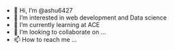 - 👋 Hi, I’m @ashu6427
- 👀 I’m interested in web development and Data science
- 🌱 I’m currently learning at ACE
- 💞️ I’m looking to collaborate on ...
- 📫 How to reach me ...

<!---
ashu6427/ashu6427 is a ✨ special ✨ repository because its `README.md` (this file) appears on your GitHub profile.
You can click the Preview link to take a look at your changes.
--->
